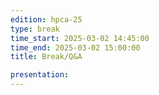 ```yaml
---
edition: hpca-25
type: break
time_start: 2025-03-02 14:45:00
time_end: 2025-03-02 15:00:00
title: Break/Q&A

presentation:
---
```

